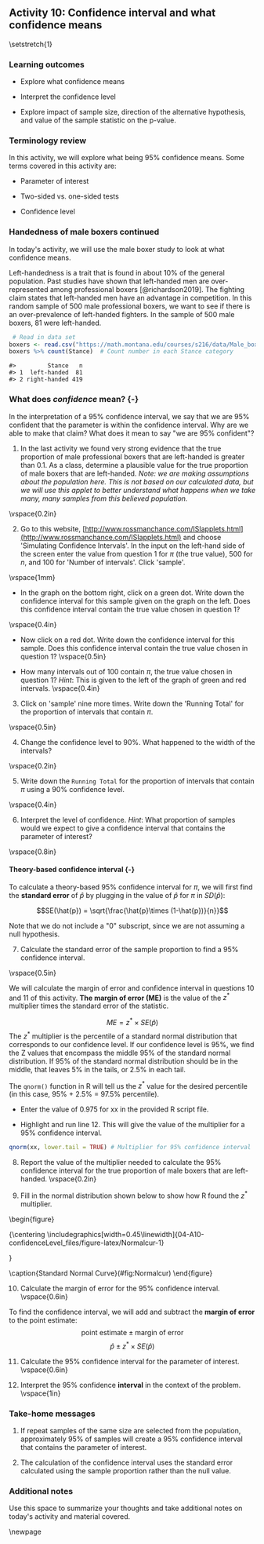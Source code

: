 ## Activity 10:  Confidence interval and what confidence means

\setstretch{1}

### Learning outcomes

* Explore what confidence means

* Interpret the confidence level

* Explore impact of sample size, direction of the alternative hypothesis, and value of the sample statistic on the p-value.

### Terminology review

In this activity, we will explore what being 95\% confidence means. Some terms covered in this activity are:

* Parameter of interest

* Two-sided vs. one-sided tests

* Confidence level

### Handedness of male boxers continued

In today's activity, we will use the male boxer study to look at what confidence means.

Left-handedness is a trait that is found in about 10\% of the general population. Past studies have shown that left-handed men are over-represented among professional boxers [@richardson2019]. The fighting claim states that left-handed men have an advantage in competition.  In this random sample of 500 male professional boxers, we want to see if there is an over-prevalence of left-handed fighters.  In the sample of 500 male boxers, 81 were left-handed.



``` r
 # Read in data set
boxers <- read.csv("https://math.montana.edu/courses/s216/data/Male_boxers_sample.csv")
boxers %>% count(Stance)  # Count number in each Stance category
```

```
#>         Stance   n
#> 1  left-handed  81
#> 2 right-handed 419
```

### What does *confidence* mean? {-}

In the interpretation of a 95\% confidence interval, we say that we are 95\% confident that the parameter is within the confidence interval.  Why are we able to make that claim?  What does it mean to say "we are 95\% confident"?

1. In the last activity we found very strong evidence that the true proportion of male professional boxers that are left-handed is greater than 0.1.  As a class, determine a plausible value for the true proportion of male boxers that are left-handed. *Note: we are making assumptions about the population here. This is not based on our calculated data, but we will use this applet to better understand what happens when we take many, many samples from this believed population.*

\vspace{0.2in}

2.  Go to this website, [http://www.rossmanchance.com/ISIapplets.html](http://www.rossmanchance.com/ISIapplets.html) and choose 'Simulating Confidence Intervals'.  In the input on the left-hand side of the screen enter the value from question 1 for $\pi$ (the true value), 500 for $n$, and 100 for 'Number of intervals'.  Click 'sample'.

\vspace{1mm}

* In the graph on the bottom right, click on a green dot.  Write down the confidence interval for this sample given on the graph on the left.  Does this confidence interval contain the true value chosen in question 1?

\vspace{0.4in}

* Now click on a red dot.  Write down the confidence interval for this sample.  Does this confidence interval contain the true value chosen in question 1?
\vspace{0.5in}

* How many intervals out of 100 contain $\pi$, the true value chosen in question 1? *Hint*:  This is given to the left of the graph of green and red intervals.
\vspace{0.4in}

3.  Click on 'sample' nine more times.  Write down the 'Running Total' for the proportion of intervals that contain $\pi$.

\vspace{0.5in}

4. Change the confidence level to 90\%.  What happened to the width of the intervals?

\vspace{0.2in}

5. Write down the `Running Total` for the proportion of intervals that contain $\pi$ using a 90\% confidence level.

\vspace{0.4in}

6.  Interpret the level of confidence.  *Hint*: What proportion of samples would we expect to give a confidence interval that contains the parameter of interest?

\vspace{0.8in}

#### Theory-based confidence interval {-}

To calculate a theory-based 95\% confidence interval for $\pi$, we will first find the **standard error** of $\hat{p}$ by plugging in the value of $\hat{p}$ for $\pi$ in $SD(\hat{p})$:

$$SE(\hat{p}) = \sqrt{\frac{\hat{p}\times (1-\hat{p})}{n}}$$

Note that we do not include a "0" subscript, since we are not assuming a null hypothesis. 

7.  Calculate the standard error of the sample proportion to find a 95\% confidence interval.

\vspace{0.5in}

We will calculate the margin of error and confidence interval in questions 10 and 11 of this activity. **The margin of error (ME)** is the value of the $z^*$ multiplier times the standard error of the statistic.

$$ME = z^* \times SE(\hat{p})$$
The $z^*$ multiplier is the percentile of a standard normal distribution that corresponds to our confidence level. If our confidence level is 95\%, we find the Z values that encompass the middle 95\% of the standard normal distribution.  If 95\% of the standard normal distribution should be in the middle, that leaves 5\% in the tails, or 2.5\% in each tail.  

The `qnorm()` function in R will tell us the $z^*$ value for the desired percentile (in this case, 95\% + 2.5\% = 97.5\% percentile). 

* Enter the value of 0.975 for xx in the provided R script file. 

* Highlight and run line 12. This will give the value of the multiplier for a 95\% confidence interval.


``` r
qnorm(xx, lower.tail = TRUE) # Multiplier for 95% confidence interval
```

8. Report the value of the multiplier needed to calculate the 95\% confidence interval for the true proportion of male boxers that are left-handed.
\vspace{0.2in}

9. Fill in the normal distribution shown below to show how R found the $z^*$ multiplier.

\begin{figure}

{\centering \includegraphics[width=0.45\linewidth]{04-A10-confidenceLevel_files/figure-latex/Normalcur-1} 

}

\caption{Standard Normal Curve}(\#fig:Normalcur)
\end{figure}

10.  Calculate the margin of error for the 95\% confidence interval.
\vspace{0.6in}

To find the confidence interval, we will add and subtract the **margin of error** to the point estimate:
$$\text{point estimate}\pm\text{margin of error}$$
$$\hat{p}\pm z^* \times SE(\hat{p})$$

11.  Calculate the 95\% confidence interval for the parameter of interest.
\vspace{0.6in}


12.  Interpret the 95\% confidence **interval** in the context of the problem.
\vspace{1in}



### Take-home messages

1.  If repeat samples of the same size are selected from the population, approximately 95\% of samples will create a 95\% confidence interval that contains the parameter of interest.

2.  The calculation of the confidence interval uses the standard error calculated using the sample proportion rather than the null value.

### Additional notes

Use this space to summarize your thoughts and take additional notes on today's activity and material covered.


\newpage

